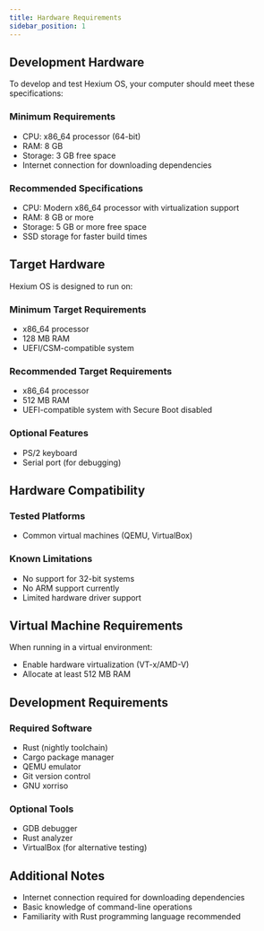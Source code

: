 ```yaml
---
title: Hardware Requirements
sidebar_position: 1
---
```


## Development Hardware

To develop and test Hexium OS, your computer should meet these specifications:

### Minimum Requirements

- CPU: x86_64 processor (64-bit)
- RAM: 8 GB
- Storage: 3 GB free space
- Internet connection for downloading dependencies

### Recommended Specifications

- CPU: Modern x86_64 processor with virtualization support
- RAM: 8 GB or more
- Storage: 5 GB or more free space
- SSD storage for faster build times

## Target Hardware

Hexium OS is designed to run on:

### Minimum Target Requirements

- x86_64 processor
- 128 MB RAM
- UEFI/CSM-compatible system

### Recommended Target Requirements

- x86_64 processor
- 512 MB RAM
- UEFI-compatible system with Secure Boot disabled

### Optional Features

- PS/2 keyboard
- Serial port (for debugging)

## Hardware Compatibility

### Tested Platforms

- Common virtual machines (QEMU, VirtualBox)

### Known Limitations

- No support for 32-bit systems
- No ARM support currently
- Limited hardware driver support

## Virtual Machine Requirements

When running in a virtual environment:

- Enable hardware virtualization (VT-x/AMD-V)
- Allocate at least 512 MB RAM
## Development Requirements

### Required Software

- Rust (nightly toolchain)
- Cargo package manager
- QEMU emulator
- Git version control
- GNU xorriso

### Optional Tools

- GDB debugger
- Rust analyzer
- VirtualBox (for alternative testing)

## Additional Notes

- Internet connection required for downloading dependencies
- Basic knowledge of command-line operations
- Familiarity with Rust programming language recommended
